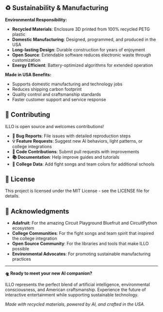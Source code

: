 
## ♻️ Sustainability & Manufacturing

**Environmental Responsibility:**
- **Recycled Materials**: Enclosure 3D printed from 100% recycled PETG plastic
- **Domestic Manufacturing**: Designed, programmed, and produced in the USA
- **Long-lasting Design**: Durable construction for years of enjoyment
- **Open Source**: Extendable software reduces electronic waste through customization
- **Energy Efficient**: Battery-optimized algorithms for extended operation

**Made in USA Benefits:**
- Supports domestic manufacturing and technology jobs
- Reduces shipping carbon footprint
- Quality control and craftsmanship standards
- Faster customer support and service response

## 🤝 Contributing

ILLO is open source and welcomes contributions!

- **🐛 Bug Reports**: File issues with detailed reproduction steps
- **💡 Feature Requests**: Suggest new AI behaviors, light patterns, or college integrations
- **🔧 Code Contributions**: Submit pull requests with improvements
- **📚 Documentation**: Help improve guides and tutorials
- **🏫 College Data**: Add fight songs and team colors for additional schools

## 📝 License

This project is licensed under the MIT License - see the LICENSE file for details.

## 🙏 Acknowledgments

- **Adafruit**: For the amazing Circuit Playground Bluefruit and CircuitPython ecosystem
- **College Communities**: For the fight songs and team spirit that inspired the college integration
- **Open Source Community**: For the libraries and tools that make ILLO possible
- **Environmental Advocates**: For promoting sustainable manufacturing practices

---

**🛸 Ready to meet your new AI companion?**

ILLO represents the perfect blend of artificial intelligence, environmental consciousness, and American craftsmanship. Experience the future of interactive entertainment while supporting sustainable technology.

*Made with recycled materials, powered by AI, and crafted in the USA.*

